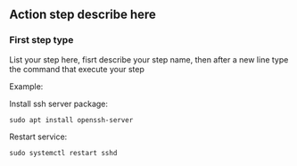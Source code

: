 Action step describe here
------

### First step type
List your step here, fisrt describe your step name,
then after a new line type the command that execute your step

Example:

Install ssh server package:   
```
sudo apt install openssh-server
```

Restart service:   
```
sudo systemctl restart sshd
```
